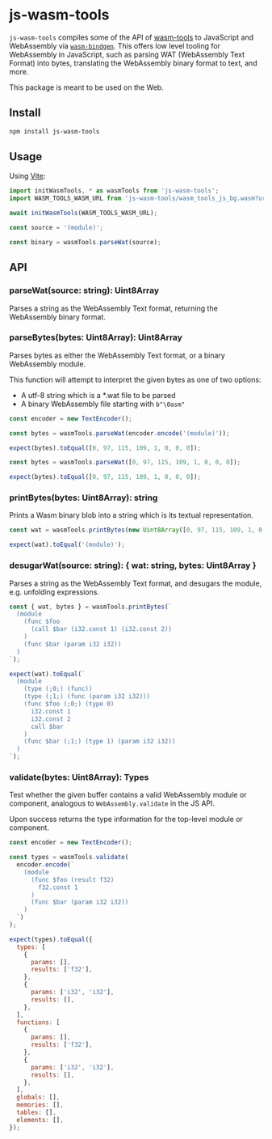 # js-wasm-tools

`js-wasm-tools` compiles some of the API of [wasm-tools](https://github.com/bytecodealliance/wasm-tools) to JavaScript and WebAssembly via [`wasm-bindgen`](https://github.com/rustwasm/wasm-bindgen). This offers low level tooling for WebAssembly in JavaScript, such as parsing WAT (WebAssembly Text Format) into bytes, translating the WebAssembly binary format to text, and more.

This package is meant to be used on the Web.

## Install

```sh
npm install js-wasm-tools
```

## Usage

Using [Vite](https://vitejs.dev/):

```js
import initWasmTools, * as wasmTools from 'js-wasm-tools';
import WASM_TOOLS_WASM_URL from 'js-wasm-tools/wasm_tools_js_bg.wasm?url';

await initWasmTools(WASM_TOOLS_WASM_URL);

const source = '(module)';

const binary = wasmTools.parseWat(source);
```

## API

### parseWat(source: string): Uint8Array

Parses a string as the WebAssembly Text format, returning the WebAssembly binary format.

### parseBytes(bytes: Uint8Array): Uint8Array

Parses bytes as either the WebAssembly Text format, or a binary WebAssembly module.

This function will attempt to interpret the given bytes as one of two options:

- A utf-8 string which is a \*.wat file to be parsed
- A binary WebAssembly file starting with `b"\0asm"`

```js
const encoder = new TextEncoder();

const bytes = wasmTools.parseWat(encoder.encode('(module)'));

expect(bytes).toEqual([0, 97, 115, 109, 1, 0, 0, 0]);
```

```js
const bytes = wasmTools.parseWat([0, 97, 115, 109, 1, 0, 0, 0]);

expect(bytes).toEqual([0, 97, 115, 109, 1, 0, 0, 0]);
```

### printBytes(bytes: Uint8Array): string

Prints a Wasm binary blob into a string which is its textual representation.

```js
const wat = wasmTools.printBytes(new Uint8Array([0, 97, 115, 109, 1, 0, 0, 0]));

expect(wat).toEqual('(module)');
```

### desugarWat(source: string): { wat: string, bytes: Uint8Array }

Parses a string as the WebAssembly Text format, and desugars the module, e.g. unfolding expressions.

```js
const { wat, bytes } = wasmTools.printBytes(`
  (module
    (func $foo
      (call $bar (i32.const 1) (i32.const 2))
    )
    (func $bar (param i32 i32))
  )
`);

expect(wat).toEqual(`
  (module
    (type (;0;) (func))
    (type (;1;) (func (param i32 i32)))
    (func $foo (;0;) (type 0)
      i32.const 1
      i32.const 2
      call $bar
    )
    (func $bar (;1;) (type 1) (param i32 i32))
  )
`);
```

### validate(bytes: Uint8Array): Types

Test whether the given buffer contains a valid WebAssembly module or component, analogous to `WebAssembly.validate` in the JS API.

Upon success returns the type information for the top-level module or component.

```js
const encoder = new TextEncoder();

const types = wasmTools.validate(
  encoder.encode(`
    (module
      (func $foo (result f32)
        f32.const 1
      )
      (func $bar (param i32 i32))
    )
  `)
);

expect(types).toEqual({
  types: [
    {
      params: [],
      results: ['f32'],
    },
    {
      params: ['i32', 'i32'],
      results: [],
    },
  ],
  functions: [
    {
      params: [],
      results: ['f32'],
    },
    {
      params: ['i32', 'i32'],
      results: [],
    },
  ],
  globals: [],
  memories: [],
  tables: [],
  elements: [],
});
```
